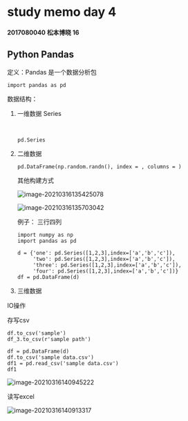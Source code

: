 # study memo day 4

#### 2017080040 松本博晓 16



## Python Pandas

定义：Pandas 是一个数据分析包

```
import pandas as pd
```

数据结构：

1. 一维数据 Series

   ​	

   ```
   pd.Series
   ```

   

2. 二维数据

   ```
   pd.DataFrame(np.random.randn(), index = , columns = )
   ```

   其他构建方式

   ![image-20210316135425078](C:\Users\hiroaki\AppData\Roaming\Typora\typora-user-images\image-20210316135425078.png)

   ![image-20210316135703042](C:\Users\hiroaki\AppData\Roaming\Typora\typora-user-images\image-20210316135703042.png)

   例子： 三行四列

   ```
   import numpy as np
   import pandas as pd
   
   d = {'one': pd.Series([1,2,3],index=['a','b','c']),
        'two': pd.Series([1,2,3],index=['a','b','c']),
        'three': pd.Series([1,2,3],index=['a','b','c']),
        'four': pd.Series([1,2,3],index=['a','b','c'])}
   df = pd.DataFrame(d)
   ```

   

3. 三维数据

IO操作

存写csv

```
df.to_csv('sample')
df_3.to_csv(r'sample path')

df = pd.DataFrame(d)
df.to_csv('sample data.csv')
df1 = pd.read_csv('sample data.csv')
df1
```

![image-20210316140945222](C:\Users\hiroaki\AppData\Roaming\Typora\typora-user-images\image-20210316140945222.png)

读写excel

![image-20210316140913317](C:\Users\hiroaki\AppData\Roaming\Typora\typora-user-images\image-20210316140913317.png)



